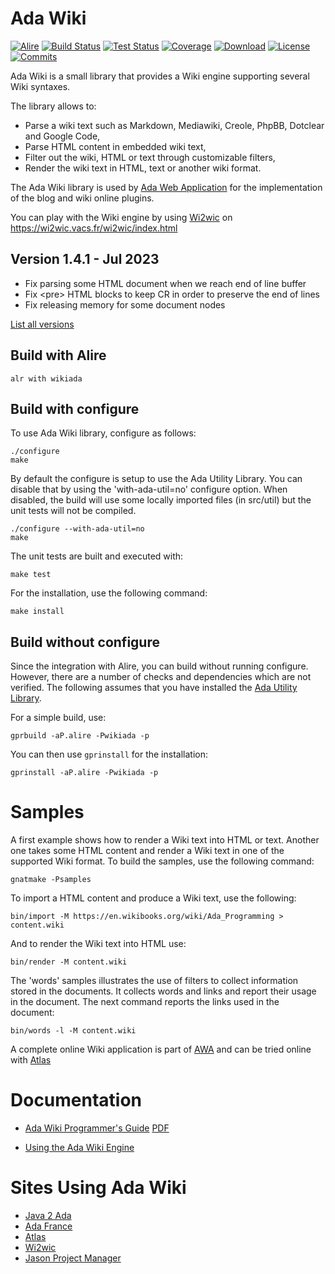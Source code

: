 # Ada Wiki

[![Alire](https://img.shields.io/endpoint?url=https://alire.ada.dev/badges/wikiada.json)](https://alire.ada.dev/crates/wikiada)
[![Build Status](https://img.shields.io/endpoint?url=https://porion.vacs.fr/porion/api/v1/projects/ada-wiki/badges/build.json)](https://porion.vacs.fr/porion/projects/view/ada-wiki/summary)
[![Test Status](https://img.shields.io/endpoint?url=https://porion.vacs.fr/porion/api/v1/projects/ada-wiki/badges/tests.json)](https://porion.vacs.fr/porion/projects/view/ada-wiki/xunits)
[![Coverage](https://img.shields.io/endpoint?url=https://porion.vacs.fr/porion/api/v1/projects/ada-wiki/badges/coverage.json)](https://porion.vacs.fr/porion/projects/view/ada-wiki/summary)
[![Download](https://img.shields.io/badge/download-1.4.0-brightgreen.svg)](http://download.vacs.fr/ada-wiki/ada-wiki-1.4.0.tar.gz)
[![License](https://img.shields.io/badge/license-APACHE2-blue.svg)](LICENSE)
[![Commits](https://img.shields.io/github/commits-since/stcarrez/ada-wiki/1.4.0.svg)](Commits)

Ada Wiki is a small library that provides a Wiki engine supporting several Wiki syntaxes.

The library allows to:

* Parse a wiki text such as Markdown, Mediawiki, Creole, PhpBB, Dotclear and Google Code,
* Parse HTML content in embedded wiki text,
* Filter out the wiki, HTML or text through customizable filters,
* Render the wiki text in HTML, text or another wiki format.

The Ada Wiki library is used by [Ada Web Application](https://gitlab.com/stcarrez/ada-awa)
for the implementation of the blog and wiki online plugins.

You can play with the Wiki engine by using [Wi2wic](https://gitlab.com/stcarrez/wi2wic) on https://wi2wic.vacs.fr/wi2wic/index.html

## Version 1.4.1   - Jul 2023
  - Fix parsing some HTML document when we reach end of line buffer
  - Fix \<pre\> HTML blocks to keep CR in order to preserve the end of lines
  - Fix releasing memory for some document nodes

[List all versions](https://gitlab.com/stcarrez/ada-wiki/blob/master/NEWS.md)

## Build with Alire

```
alr with wikiada
```

## Build with configure

To use Ada Wiki library, configure as follows:
```
./configure
make
```

By default the configure is setup to use the Ada Utility Library.  You can disable that
by using the 'with-ada-util=no' configure option.  When disabled, the build will use some
locally imported files (in src/util) but the unit tests will not be compiled.
```
./configure --with-ada-util=no
make
```

The unit tests are built and executed with:
```
make test
```
For the installation, use the following command:
```
make install
```

## Build without configure

Since the integration with Alire, you can build without running configure.
However, there are a number of checks and dependencies which are not verified.
The following assumes that you have installed the [Ada Utility Library](https://gitlab.com/stcarrez/ada-util).

For a simple build, use:

```
gprbuild -aP.alire -Pwikiada -p
```

You can then use `gprinstall` for the installation:

```
gprinstall -aP.alire -Pwikiada -p
```

# Samples

A first example shows how to render a Wiki text into HTML or text.
Another one takes some HTML content and render a Wiki text in one of the supported
Wiki format.  To build the samples, use the following command:
```
gnatmake -Psamples
```

To import a HTML content and produce a Wiki text, use the following:
```
bin/import -M https://en.wikibooks.org/wiki/Ada_Programming > content.wiki
```

And to render the Wiki text into HTML use:
```
bin/render -M content.wiki
```

The 'words' samples illustrates the use of filters to collect information stored
in the documents.  It collects words and links and report their usage in the
document.  The next command reports the links used in the document:
```
bin/words -l -M content.wiki
```

A complete online Wiki application is part of [AWA](https://gitlab.com/stcarrez/ada-awa)
and can be tried online with [Atlas](https://demo.vacs.fr/atlas/index.html)

# Documentation

* [Ada Wiki Programmer's Guide](https://ada-wiki.readthedocs.io/en/latest/) [PDF](https://gitlab.com/stcarrez/ada-wiki/blob/master/docs/wiki-book.pdf)

* [Using the Ada Wiki Engine](https://blog.vacs.fr/vacs/blogs/post.html?post=2016/04/30/Using-the-Ada-Wiki-Engine)

# Sites Using Ada Wiki

  * [Java 2 Ada](https://blog.vacs.fr/)
  * [Ada France](https://www.ada-france.org/adafr/index.html)
  * [Atlas](https://demo.vacs.fr/atlas/index.html)
  * [Wi2wic](https://wi2wic.vacs.fr/wi2wic/index.html)
  * [Jason Project Manager](https://vdo.vacs.fr/vdo/index.html)
